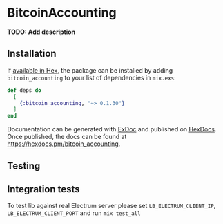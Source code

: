 # BitcoinAccounting

**TODO: Add description**

## Installation

If [available in Hex](https://hex.pm/docs/publish), the package can be installed
by adding `bitcoin_accounting` to your list of dependencies in `mix.exs`:

```elixir
def deps do
  [
    {:bitcoin_accounting, "~> 0.1.30"}
  ]
end
```

Documentation can be generated with [ExDoc](https://github.com/elixir-lang/ex_doc)
and published on [HexDocs](https://hexdocs.pm). Once published, the docs can
be found at <https://hexdocs.pm/bitcoin_accounting>.

## Testing

## Integration tests

To test lib against real Electrum server please set `LB_ELECTRUM_CLIENT_IP`, `LB_ELECTRUM_CLIENT_PORT` and run `mix test_all`
